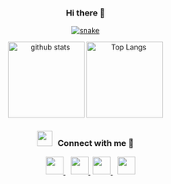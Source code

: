 <html>
<body>

<div align="center">
	<h3 align="center">Hi there 👋</h3>
<!-- <h4 align="center">just a freelance developer, see my <a href="https://github.com/qvco" target="_blank">resume</a> for more</h4> -->
</div>

<p align="center">
	<a href="https://github.com/qvco">
		<img  src="https://github.com/qvco/qvco/blob/main/assets/images/grid-snake.svg" alt="snake" />
	</a>
</p>

<p align="center"> 
	<img alt="github stats" height="150px" src="https://github-readme-stats.vercel.app/api?username=qvco&count_private=true&show_icons=true&show_icons=true&&hide_border=true&theme=gruvbox" />
	<img alt="Top Langs" height="150px" src="https://github-readme-streak-stats.herokuapp.com/?user=qvco&layout=compact&count_private=true&show_icons=true&theme=gruvbox&hide_border=true" />
</p>
	
<h3 align="center" > <img src="https://media.giphy.com/media/iY8CRBdQXODJSCERIr/giphy.gif" width="30" height="30" style="margin-right: 10px;">Connect with me 🤝 </h3>

<p align="center">

 <div align="center"  class="icons-social" style="margin-left: 10px;">
        <a style="margin-left: 10px;" target="_blank" href="https://github.com/qvco">
		<img src="https://img.icons8.com/doodle/40/000000/github--v1.png" width="35px">
	 </a>
	 <a style="margin-left: 10px;" target="_blank" href="https://discord.gg/TuhMzH8Ue2">
		<img src="https://img.icons8.com/doodle/48/discord--v2.png" width="35px">
	 </a>
	 <a style="margin-left: 5px;" target="_blank" href="mailto:nikola.desuga@gmail.com">
		<img src="https://img.icons8.com/doodle/48/gmail-new.png" width="35px">
	 </a>
	 <a style="margin-left: 10px;"  target="_blank" href="https://jp.quora.com/">
		<img src="https://img.icons8.com/doodle/48/quora--v1.png" width="35px">
	 </a>
<!-- 	<a style="margin-left: 10px;" target="_blank" href="https://stackoverflow.com/users/12053852/saurabh-chavan?tab=profile">
		<img src="https://img.icons8.com/external-tal-revivo-color-tal-revivo/40/000000/external-stack-overflow-is-a-question-and-answer-site-for-professional-logo-color-tal-revivo.png">
	 </a> -->
<!--         <a style="margin-left: 10px;" target="_blank" href="https://instagram.com/">
		<img src="https://img.icons8.com/doodle/40/000000/instagram-new--v2.png">
	 </a> -->
<!-- 	<a style="margin-left: 10px;" target="_blank" href="https://twitter.com/">
		<img src="https://img.icons8.com/doodle/1x/twitter-squared--v2.png" >
	 </a> -->
<!-- 	<a style="margin-left: 10px;" target="_blank" href="https://www.youtube.com/">
		<img src="https://img.icons8.com/doodle/1x/youtube--v2.png" >
	 </a> -->
      </div>

</p>
	
<!-- <p align="center"> 
	<img src="https://github-profile-trophy.vercel.app/?username=qvco&theme=onedark&column=7" />
</p> -->

<!-- [![trophy](https://github-profile-trophy.vercel.app/?username=qvco&theme=onedark&column=7
)](https://github.com/ryo-ma/github-profile-trophy) -->


<!-- -----
Credits: [qvco](https://github.com/qvco) -->
